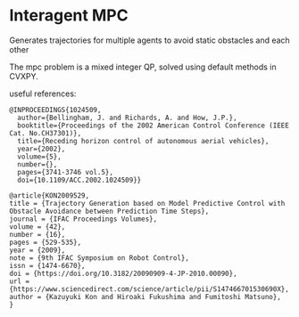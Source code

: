 # Interagent MPC

Generates trajectories for multiple agents to avoid static obstacles and each other

The mpc problem is a mixed integer QP, solved using default methods in CVXPY. 

useful references:
```
@INPROCEEDINGS{1024509,
  author={Bellingham, J. and Richards, A. and How, J.P.},
  booktitle={Proceedings of the 2002 American Control Conference (IEEE Cat. No.CH37301)}, 
  title={Receding horizon control of autonomous aerial vehicles}, 
  year={2002},
  volume={5},
  number={},
  pages={3741-3746 vol.5},
  doi={10.1109/ACC.2002.1024509}}
```

```
@article{KON2009529,
title = {Trajectory Generation based on Model Predictive Control with Obstacle Avoidance between Prediction Time Steps},
journal = {IFAC Proceedings Volumes},
volume = {42},
number = {16},
pages = {529-535},
year = {2009},
note = {9th IFAC Symposium on Robot Control},
issn = {1474-6670},
doi = {https://doi.org/10.3182/20090909-4-JP-2010.00090},
url = {https://www.sciencedirect.com/science/article/pii/S147466701530690X},
author = {Kazuyuki Kon and Hiroaki Fukushima and Fumitoshi Matsuno},
}
```